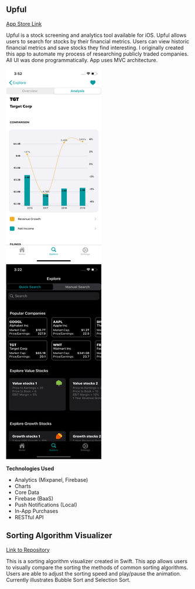 ## Upful
[App Store Link](https://apps.apple.com/us/app/upful/id1447909027)

Upful is a stock screening and analytics tool available for iOS. Upful allows users to search for stocks by their financial metrics. Users can view historic financial metrics and save stocks they find interesting. I originally created this app to automate my process of researching publicly traded companies. All UI was done programmatically. App uses MVC architecture.

<img src="/screenshots/TGTAnalysis.png"  width="260" height="532"> &nbsp; &nbsp; &nbsp; &nbsp; <a href="https://imgflip.com/gif/3j1qe8"><img src="https://i.imgflip.com/3j1qe8.gif" title=""/></a>&nbsp; &nbsp; &nbsp; &nbsp; <img src="/screenshots/ExploreFeed.png"  width="260" height="532">

**Technologies Used**
- Analytics (Mixpanel, Firebase)
- Charts
- Core Data
- Firebase (BaaS)
- Push Notifications (Local)
- In-App Purchases
- RESTful API

## Sorting Algorithm Visualizer
[Link to Repository](https://github.com/syanik94/Swift-Sorting-Visualizer)

This is a sorting algorithm visualizer created in Swift. This app allows users to visually compare the sorting the methods of common sorting algorithms. Users are able to adjust the sorting speed and play/pause the animation. Currently illustrates Bubble Sort and Selection Sort.

<a href="https://imgflip.com/gif/3j21yu"><img src="https://i.imgflip.com/3j21yu.gif" title=""/></a>&nbsp; &nbsp; &nbsp; &nbsp; <a href="https://imgflip.com/gif/3j0kdq"><img src="https://i.imgflip.com/3j0kdq.gif" title=""/></a>

